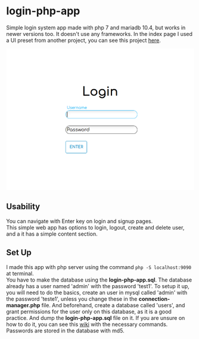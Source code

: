 # login-php-app
Simple login system app made with php 7 and mariadb 10.4, but works in newer versions too. It doesn't use any frameworks. In the index page I used a UI preset from another project, you can see this project [here](https://github.com/Firespindash/index-html-ui-preset).

![login-app at 800x600 resolution](login-app.png)

## Usability
You can navigate with Enter key on login and signup pages. \
This simple web app has options to login, logout, create and delete user, and a it has a simple content section.

## Set Up
I made this app with php server using the command `php -S localhost:9090` at terminal. \
You have to make the database using the **login-php-app.sql**. The database already has a user named 'admin' with the password 'test1'. To setup it up, you will need to do the basics, create an user in mysql called 'admin' with the password 'teste1', unless you change these in the **connection-manager.php** file. And beforehand, create a database called 'users', and grant permissions for the user only on this database, as it is a good practice. And dump the **login-php-app.sql** file on it. If you are unsure on how to do it, you can see this [wiki](https://github.com/Firespindash/login-php-app/wiki/Setting-Up-for-Tests) with the necessary commands. Passwords are stored in the database with md5.